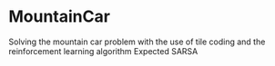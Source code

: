 # MountainCar
Solving the mountain car problem with the use of tile coding and the reinforcement learning algorithm Expected SARSA
